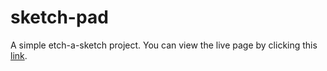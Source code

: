 # sketch-pad

A simple etch-a-sketch project. You can view the live page by clicking this <a href="https://coffeedevr.github.io/sketch-pad/">link</a>.
